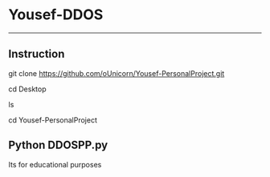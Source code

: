# Yousef-DDOS

-----------
Instruction
--------------------------------------------------------------------
git clone https://github.com/oUnicorn/Yousef-PersonalProject.git

cd Desktop

ls

cd Yousef-PersonalProject 

 Python DDOSPP.py
----------------------------------------------------------
Its for educational purposes 
